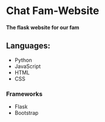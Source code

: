# Chat Fam-Website
#### The flask website for our fam
## Languages:
* Python
* JavaScript
* HTML
* CSS

### Frameworks
* Flask
* Bootstrap
